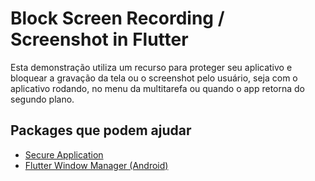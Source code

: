 # Block Screen Recording / Screenshot in Flutter

Esta demonstração utiliza um recurso para proteger seu aplicativo e bloquear a gravação da tela ou o screenshot pelo usuário, seja com o aplicativo rodando, no menu da multitarefa ou quando o app retorna do segundo plano. 

## Packages que podem ajudar

- [Secure Application](https://pub.dev/packages/secure_application)
- [Flutter Window Manager (Android)](https://pub.dev/packages/flutter_windowmanager)


